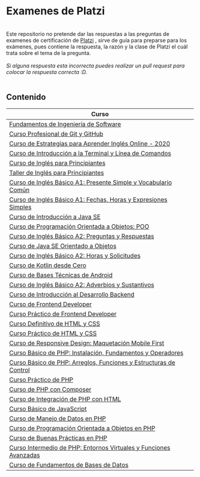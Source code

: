 # Examenes de Platzi

<br>Este repositorio no pretende dar las respuestas a las preguntas de examenes de certificación de [Platzi](https://platzi.com) , sirve de guía para preparse para los exámenes, pues contiene la respuesta, la razón y la clase de Platzi el cuál trata sobre el tema de la pregunta.
<br><br>
*Si alguna respuesta esta incorrecta puedes realizar un pull request para colocar la respuesta correcta :D.*
<br><br>
## Contenido

|Curso|
|-----------|
|[Fundamentos de Ingeniería de Software](FundamentosIS.md)| 
|[Curso Profesional de Git y GitHub](CursoGit.md)| 
|[Curso de Estrategias para Aprender Inglés Online - 2020](EstrategiaInglesOnline.md)|
|[Curso de Introducción a la Terminal y Línea de Comandos](IntroduccionTerminal.md)|
|[Curso de Inglés para Principiantes](EnglishBeginners.md)|
|[Taller de Inglés para Principiantes](TallerPrincipiantes.md)|	
|[Curso de Inglés Básico A1: Presente Simple y Vocabulario Común](englishA1_PresentSimple.md)|
|[Curso de Inglés Básico A1: Fechas, Horas y Expresiones Simples](englishA1_Dates.md)|
|[Curso de Introducción a Java SE](javaSE.md)|
|[Curso de Programación Orientada a Objetos: POO](Poo.md)|
|[Curso de Inglés Básico A2: Preguntas y Respuestas](EnglishA2_q&a.md)|
|[Curso de Java SE Orientado a Objetos](JavaSEPoo.md)|
|[Curso de Inglés Básico A2: Horas y Solicitudes](EnglishA2_hours&request.md)|
|[Curso de Kotlin desde Cero](Kotlin_desde0.md)|
|[Curso de Bases Técnicas de Android](BasesTecnicasAndroid.md)|
|[Curso de Inglés Básico A2: Adverbios y Sustantivos](englishA2_Adverbs&Nouns.md)|
|[Curso de Introducción al Desarrollo Backend](IntroduccionBackend.md)|
|[Curso de Frontend Developer](FrontendDev.md)|
|[Curso Práctico de Frontend Developer](practicoFrontendDeveloper.md)|
|[Curso Definitivo de HTML y CSS](cursoDefHTMLyCSS.md)|
|[Curso Práctico de HTML y CSS](cursoPracHTMLyCSS.md)|
|[Curso de Responsive Design: Maquetación Mobile First](cursoMobileFirst.md)|
|[Curso Básico de PHP: Instalación, Fundamentos y Operadores](cursoBasicoPHP.md)|
|[Curso Básico de PHP: Arreglos, Funciones y Estructuras de Control](cursoBasicoPHP2.md)|
|[Curso Práctico de PHP](cursoPracticoPHP.md)|
|[Curso de PHP con Composer](cursoPHPComposer.md)|
|[Curso de Integración de PHP con HTML](cursoIntregacionPHyHTML.md)|
|[Curso Básico de JavaScript](cursoBasicoJS.md)|
|[Curso de Manejo de Datos en PHP](cursoManejoDatosPHP.md)|
|[Curso de Programación Orientada a Objetos en PHP](cursoProgramacionPOO_PHP.md)|
|[Curso de Buenas Prácticas en PHP](cursoBuenasPracticasPHP.md)|
|[Curso Intermedio de PHP: Entornos Virtuales y Funciones Avanzadas](cursoIntermedioPHPEntVFunAvz.md)|
|[Curso de Fundamentos de Bases de Datos](cursoFundamentosBD.md)|

&nbsp;


